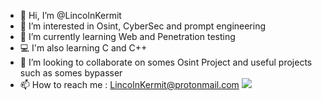 - 👋 Hi, I’m @LincolnKermit
- 👀 I’m interested in Osint, CyberSec and prompt engineering  
- 🌱 I’m currently learning Web and Penetration testing
- 💻 I'm also learning C and C++
- 💞️ I’m looking to collaborate on somes Osint Project and useful projects such as somes bypasser
- 📫 How to reach me : LincolnKermit@protonmail.com
![](https://komarev.com/ghpvc/?username=LincolnKermit&color=green)
